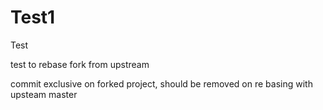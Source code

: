 # Test1
Test

test to rebase fork from upstream

commit exclusive on forked project, should be removed on re basing with upsteam master
